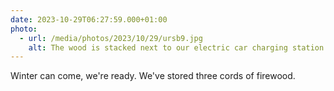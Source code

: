 ```yaml
---
date: 2023-10-29T06:27:59.000+01:00
photo:
  - url: /media/photos/2023/10/29/ursb9.jpg
    alt: The wood is stacked next to our electric car charging station
---
```


Winter can come, we're ready. We've stored three cords of firewood.
